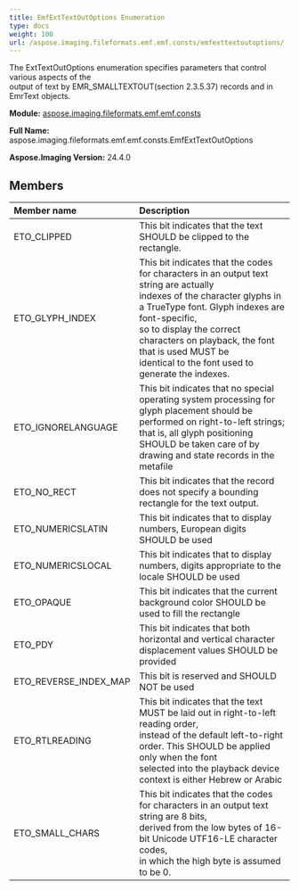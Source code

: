 ```yaml
---
title: EmfExtTextOutOptions Enumeration
type: docs
weight: 100
url: /aspose.imaging.fileformats.emf.emf.consts/emfexttextoutoptions/
---
```


The ExtTextOutOptions enumeration specifies parameters that control various aspects of the<br/>            output of text by EMR_SMALLTEXTOUT(section 2.3.5.37) records and in EmrText objects.

**Module:** [aspose.imaging.fileformats.emf.emf.consts](/imaging/python-net/aspose.imaging.fileformats.emf.emf.consts/)

**Full Name:** aspose.imaging.fileformats.emf.emf.consts.EmfExtTextOutOptions

**Aspose.Imaging Version:** 24.4.0

## **Members**
| **Member name** | **Description** |
| :- | :- |
| ETO_CLIPPED | This bit indicates that the text SHOULD be clipped to the rectangle. |
| ETO_GLYPH_INDEX | This bit indicates that the codes for characters in an output text string are actually <br/>            indexes of the character glyphs in a TrueType font. Glyph indexes are font-specific, <br/>            so to display the correct characters on playback, the font that is used MUST be <br/>            identical to the font used to generate the indexes. |
| ETO_IGNORELANGUAGE | This bit indicates that no special operating system processing for glyph placement should be <br/>            performed on right-to-left strings; that is, all glyph positioning SHOULD be taken care of by <br/>            drawing and state records in the metafile |
| ETO_NO_RECT | This bit indicates that the record does not specify a bounding rectangle for the text output. |
| ETO_NUMERICSLATIN | This bit indicates that to display numbers, European digits SHOULD be used |
| ETO_NUMERICSLOCAL | This bit indicates that to display numbers, digits appropriate to the locale SHOULD be used |
| ETO_OPAQUE | This bit indicates that the current background color SHOULD be used to fill the rectangle |
| ETO_PDY | This bit indicates that both horizontal and vertical character displacement values SHOULD be provided |
| ETO_REVERSE_INDEX_MAP | This bit is reserved and SHOULD NOT be used |
| ETO_RTLREADING | This bit indicates that the text MUST be laid out in right-to-left reading order, <br/>            instead of the default left-to-right order. This SHOULD be applied only when the font<br/>            selected into the playback device context is either Hebrew or Arabic |
| ETO_SMALL_CHARS | This bit indicates that the codes for characters in an output text string are 8 bits, <br/>            derived from the low bytes of 16-bit Unicode UTF16-LE character codes, <br/>            in which the high byte is assumed to be 0. |
